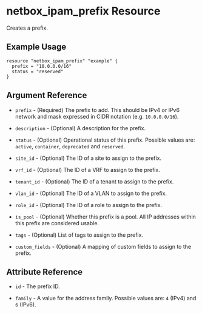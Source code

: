 # netbox_ipam_prefix Resource

Creates a prefix.

## Example Usage

```hcl
resource "netbox_ipam_prefix" "example" {
  prefix = "10.0.0.0/16"
  status = "reserved"
}
```

## Argument Reference

* `prefix` - (Required) The prefix to add. This should be IPv4 or IPv6 network and mask expressed in CIDR notation (e.g. `10.0.0.0/16`).

* `description` - (Optional) A description for the prefix.

* `status` - (Optional) Operational status of this prefix. Possible values are: `active`, `container`, `deprecated` and `reserved`.

* `site_id` - (Optional) The ID of a site to assign to the prefix.

* `vrf_id` - (Optional) The ID of a VRF to assign to the prefix.

* `tenant_id` - (Optional) The ID of a tenant to assign to the prefix.

* `vlan_id` - (Optional) The ID of a VLAN to assign to the prefix.

* `role_id` - (Optional) The ID of a role to assign to the prefix.

* `is_pool` - (Optional) Whether this prefix is a pool. All IP addresses within this prefix are considered usable.

* `tags` - (Optional) List of tags to assign to the prefix.

* `custom_fields` - (Optional) A mapping of custom fields to assign to the prefix.

## Attribute Reference

* `id` - The prefix ID.

* `family` - A value for the address family. Possible values are: `4` (IPv4) and `6` (IPv6).

